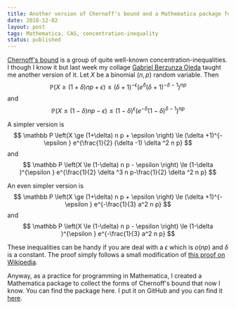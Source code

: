 ```yaml
---
title: Another version of Chernoff's bound and a Mathematica package for it
date: 2018-12-02
layout: post
tags: Mathematica, CAS, concentration-inequality
status: published
---
```


[Chernoff's bound]() is a group of quite well-known concentration-inequalities. I though I know it
but last week my collage [Gabriel Berzunza Ojeda](http://katalog.uu.se/empinfo/?id=N18-1440) taught
me another version of it. Let $X$ be a binomial $(n,p)$ random variable. Then
$$
\mathbb P \left(X \ge (1+\delta) n p + \epsilon \right) \le (\delta +1)^{-\epsilon } \left(e^{\delta } (\delta +1)^{-\delta -1}\right)^{n p}
$$
and
$$
\mathbb P \left(X \le (1-\delta) n p - \epsilon \right) \le (1-\delta )^{\epsilon } \left(e^{-\delta } (1-\delta )^{\delta -1}\right)^{n p}
$$

A simpler version is
$$
\mathbb P \left(X \ge (1+\delta) n p + \epsilon \right) \le (\delta +1)^{-\epsilon } e^{\frac{1}{2} (\delta -1) \delta ^2 n p}
$$
and
$$
\mathbb P \left(X \le (1-\delta) n p - \epsilon \right) \le (1-\delta )^{\epsilon } e^{\frac{1}{2} \delta ^3 n p-\frac{1}{2} \delta ^2 n p}
$$

An even simpler version is
$$
\mathbb P \left(X \ge (1+\delta) n p + \epsilon \right) \le (\delta +1)^{-\epsilon } e^{-\frac{1}{3} a^2 n p}
$$
and
$$
\mathbb P \left(X \le (1-\delta) n p - \epsilon \right) \le (1-\delta )^{\epsilon } e^{-\frac{1}{3} a^2 n p}
$$

These inequalities can be handy if you are deal with a $\epsilon$ which is $o(n p)$ and $\delta$ is a constant.
The proof simply follows a small modification of [this proof on
Wikipedia](https://en.wikipedia.org/wiki/Chernoff_bound#Multiplicative_form).

Anyway, as a practice for programming in Mathematica, I created a Mathematica package to collect the
forms of Chernoff's bound that now I know. You can find the package here. I put it on GitHub and
you can find it [here](https://github.com/newptcai/Zeno/tree/master/ProbChopper).
